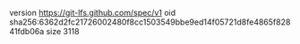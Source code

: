version https://git-lfs.github.com/spec/v1
oid sha256:6362d2fc21726002480f8cc1503549bbe9ed14f05721d8fe4865f82841fdb06a
size 3118
